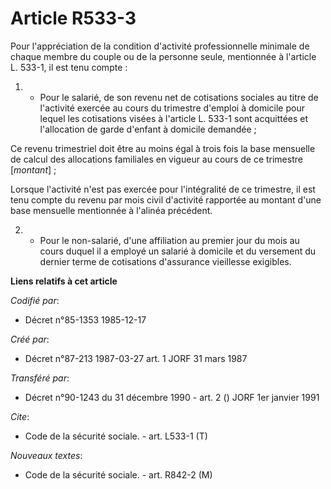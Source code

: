 # Article R533-3

Pour l'appréciation de la condition d'activité professionnelle minimale de chaque membre du couple ou de la personne seule,
mentionnée à l'article L. 533-1, il est tenu compte :

1. - Pour le salarié, de son revenu net de cotisations sociales au titre de l'activité exercée au cours du trimestre d'emploi
à domicile pour lequel les cotisations visées à l'article L. 533-1 sont acquittées et l'allocation de garde d'enfant à
domicile demandée ;

Ce revenu trimestriel doit être au moins égal à trois fois la base mensuelle de calcul des allocations familiales en vigueur
au cours de ce trimestre [*montant*] ;

Lorsque l'activité n'est pas exercée pour l'intégralité de ce trimestre, il est tenu compte du revenu par mois civil
d'activité rapportée au montant d'une base mensuelle mentionnée à l'alinéa précédent.

2. - Pour le non-salarié, d'une affiliation au premier jour du mois au cours duquel il a employé un salarié à domicile et du
versement du dernier terme de cotisations d'assurance vieillesse exigibles.

**Liens relatifs à cet article**

_Codifié par_:

  - Décret n°85-1353 1985-12-17

_Créé par_:

  - Décret n°87-213 1987-03-27 art. 1 JORF 31 mars 1987

_Transféré par_:

  - Décret n°90-1243 du 31 décembre 1990 - art. 2 () JORF 1er janvier 1991

_Cite_:

  - Code de la sécurité sociale. - art. L533-1 (T)

_Nouveaux textes_:

  - Code de la sécurité sociale. - art. R842-2 (M)
